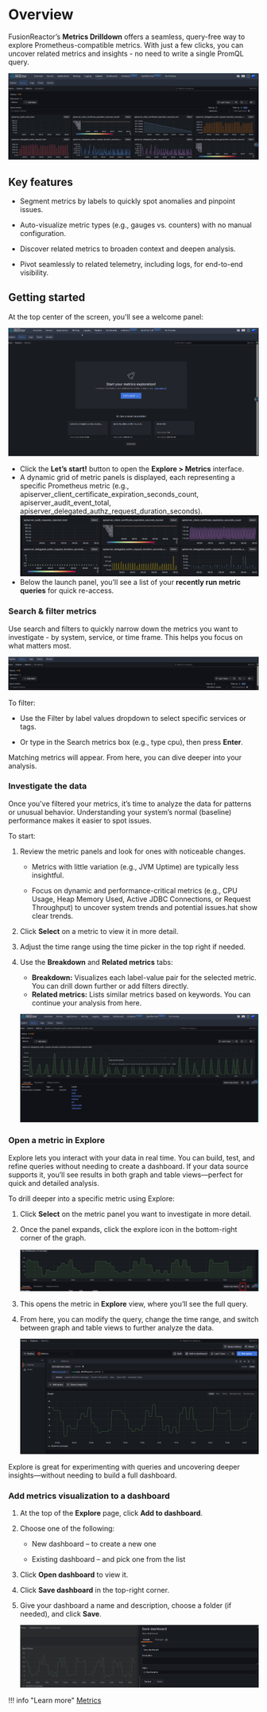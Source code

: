 # Overview

FusionReactor’s **Metrics Drilldown**  offers a seamless, query-free way to explore Prometheus-compatible metrics. With just a few clicks, you can uncover related metrics and insights - no need to write a single PromQL query.

![!Screenshot](../../Data-insights/Features/images/metrics-main.png)


## Key features

- Segment metrics by labels to quickly spot anomalies and pinpoint issues.

- Auto-visualize metric types (e.g., gauges vs. counters) with no manual configuration.

- Discover related metrics to broaden context and deepen analysis.

- Pivot seamlessly to related telemetry, including logs, for end-to-end visibility.

## Getting started

At the top center of the screen, you'll see a welcome panel:

![!Screenshot](../../Data-insights/Features/images/metrics1.png)


* Click the **Let’s start!** button to open the **Explore > Metrics** interface.
* A dynamic grid of metric panels is displayed, each representing a specific Prometheus metric (e.g., apiserver_client_certificate_expiration_seconds_count, apiserver_audit_event_total, apiserver_delegated_authz_request_duration_seconds).
    ![!Screenshot](../../Data-insights/Features/images/metric-graphs.png)
* Below the launch panel, you’ll see a list of your **recently run metric queries** for quick re-access. 

### Search & filter metrics

Use search and filters to quickly narrow down the metrics you want to investigate - by system, service, or time frame. This helps you focus on what matters most.

![!Screenshot](../../Data-insights/Features/images/metric-filter.png)

To filter:

* Use the Filter by label values dropdown to select specific services or tags.

* Or type in the Search metrics box (e.g., type cpu), then press **Enter**.

Matching metrics will appear. From here, you can dive deeper into your analysis.


###  Investigate the data

Once you've filtered your metrics, it’s time to analyze the data for patterns or unusual behavior. Understanding your system’s normal (baseline) performance makes it easier to spot issues.

To start:

1. Review the metric panels and look for ones with noticeable changes.

    * Metrics with little variation (e.g., JVM Uptime) are typically less insightful.

    * Focus on dynamic and performance-critical metrics (e.g., CPU Usage, Heap Memory Used, Active JDBC Connections, or Request Throughput) to uncover system trends and potential issues.hat show clear trends.

2. Click **Select** on a metric to view it in more detail.
    
3. Adjust the time range using the time picker in the top right if needed.

4. Use the **Breakdown** and **Related metrics** tabs:

     * **Breakdown:** Visualizes each label-value pair for the selected metric. You can drill down further or add filters directly.
     * **Related metrics:** Lists similar metrics based on keywords. You can continue your analysis from here.

    ![!Screenshot](../../Data-insights/Features/images/select.png)

### Open a metric in Explore

Explore lets you interact with your data in real time. You can build, test, and refine queries without needing to create a dashboard. If your data source supports it, you’ll see results in both graph and table views—perfect for quick and detailed analysis.

To drill deeper into a specific metric using Explore:

1. Click **Select** on the metric panel you want to investigate in more detail.

2. Once the panel expands, click the explore icon in the bottom-right corner of the graph.

    
    ![!Screenshot](../../Data-insights/Features/images/explore-icon.png)

3. This opens the metric in **Explore** view, where you’ll see the full query.

4. From here, you can modify the query, change the time range, and switch between graph and table views to further analyze the data.

    ![!Screenshot](../../Data-insights/Features/images/explore-metrics.png) 

Explore is great for experimenting with queries and uncovering deeper insights—without needing to build a full dashboard.

### Add metrics visualization to a dashboard

1. At the top of the **Explore** page, click **Add to dashboard**.

2. Choose one of the following:

    * New dashboard – to create a new one

    * Existing dashboard – and pick one from the list

3. Click **Open dashboard** to view it.

4. Click **Save dashboard** in the top-right corner.

5. Give your dashboard a name and description, choose a folder (if needed), and click **Save**.

    ![!Screenshot](../../Data-insights/Features/images/save-dashboard.png) 

!!! info "Learn more"
    [Metrics](https://grafana.com/docs/grafana/latest/explore/simplified-exploration/metrics/)